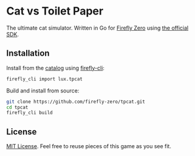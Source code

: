 # Cat vs Toilet Paper

The ultimate cat simulator. Written in Go for [Firefly Zero](https://fireflyzero.com/) using [the official SDK](https://github.com/firefly-zero/firefly-go).

## Installation

Install from the [catalog](https://catalog.fireflyzero.com/) using [firefly-cli](https://github.com/firefly-zero/firefly-cli):

```bash
firefly_cli import lux.tpcat
```

Build and install from source:

```bash
git clone https://github.com/firefly-zero/tpcat.git
cd tpcat
firefly_cli build
```

## License

[MIT License](./LICENSE). Feel free to reuse pieces of this game as you see fit.
